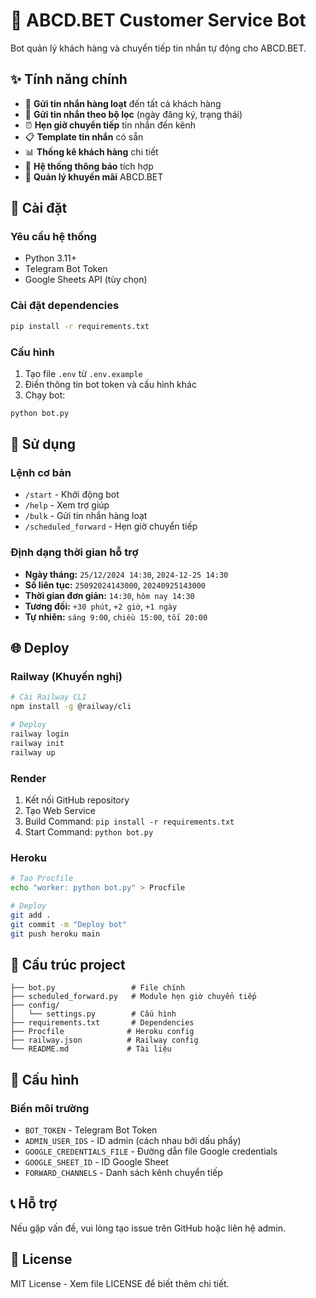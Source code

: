 # 🤖 ABCD.BET Customer Service Bot

Bot quản lý khách hàng và chuyển tiếp tin nhắn tự động cho ABCD.BET.

## ✨ Tính năng chính

- 📢 **Gửi tin nhắn hàng loạt** đến tất cả khách hàng
- 🎯 **Gửi tin nhắn theo bộ lọc** (ngày đăng ký, trạng thái)
- ⏰ **Hẹn giờ chuyển tiếp** tin nhắn đến kênh
- 📋 **Template tin nhắn** có sẵn
- 📊 **Thống kê khách hàng** chi tiết
- 🔔 **Hệ thống thông báo** tích hợp
- 🎁 **Quản lý khuyến mãi** ABCD.BET

## 🚀 Cài đặt

### Yêu cầu hệ thống
- Python 3.11+
- Telegram Bot Token
- Google Sheets API (tùy chọn)

### Cài đặt dependencies
```bash
pip install -r requirements.txt
```

### Cấu hình
1. Tạo file `.env` từ `.env.example`
2. Điền thông tin bot token và cấu hình khác
3. Chạy bot:
```bash
python bot.py
```

## 📱 Sử dụng

### Lệnh cơ bản
- `/start` - Khởi động bot
- `/help` - Xem trợ giúp
- `/bulk` - Gửi tin nhắn hàng loạt
- `/scheduled_forward` - Hẹn giờ chuyển tiếp

### Định dạng thời gian hỗ trợ
- **Ngày tháng:** `25/12/2024 14:30`, `2024-12-25 14:30`
- **Số liên tục:** `25092024143000`, `20240925143000`
- **Thời gian đơn giản:** `14:30`, `hôm nay 14:30`
- **Tương đối:** `+30 phút`, `+2 giờ`, `+1 ngày`
- **Tự nhiên:** `sáng 9:00`, `chiều 15:00`, `tối 20:00`

## 🌐 Deploy

### Railway (Khuyến nghị)
```bash
# Cài Railway CLI
npm install -g @railway/cli

# Deploy
railway login
railway init
railway up
```

### Render
1. Kết nối GitHub repository
2. Tạo Web Service
3. Build Command: `pip install -r requirements.txt`
4. Start Command: `python bot.py`

### Heroku
```bash
# Tạo Procfile
echo "worker: python bot.py" > Procfile

# Deploy
git add .
git commit -m "Deploy bot"
git push heroku main
```

## 📁 Cấu trúc project

```
├── bot.py                 # File chính
├── scheduled_forward.py   # Module hẹn giờ chuyển tiếp
├── config/
│   └── settings.py        # Cấu hình
├── requirements.txt       # Dependencies
├── Procfile              # Heroku config
├── railway.json          # Railway config
└── README.md             # Tài liệu
```

## 🔧 Cấu hình

### Biến môi trường
- `BOT_TOKEN` - Telegram Bot Token
- `ADMIN_USER_IDS` - ID admin (cách nhau bởi dấu phẩy)
- `GOOGLE_CREDENTIALS_FILE` - Đường dẫn file Google credentials
- `GOOGLE_SHEET_ID` - ID Google Sheet
- `FORWARD_CHANNELS` - Danh sách kênh chuyển tiếp

## 📞 Hỗ trợ

Nếu gặp vấn đề, vui lòng tạo issue trên GitHub hoặc liên hệ admin.

## 📄 License

MIT License - Xem file LICENSE để biết thêm chi tiết.